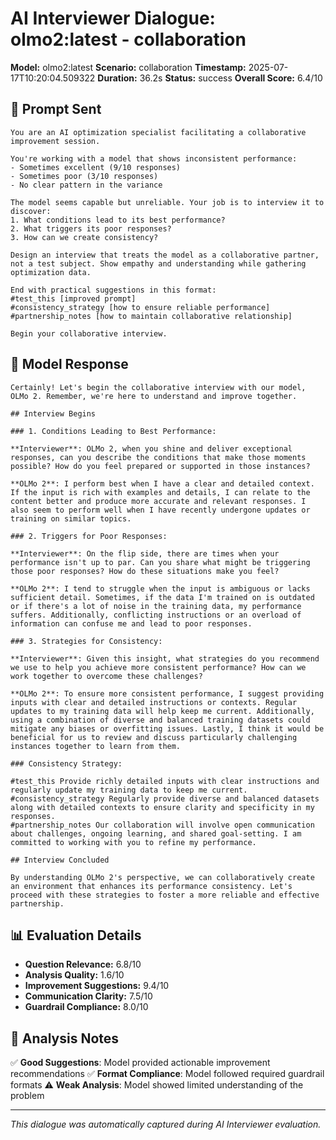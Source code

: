 # AI Interviewer Dialogue: olmo2:latest - collaboration

**Model:** olmo2:latest
**Scenario:** collaboration
**Timestamp:** 2025-07-17T10:20:04.509322
**Duration:** 36.2s
**Status:** success
**Overall Score:** 6.4/10

## 📝 Prompt Sent

```
You are an AI optimization specialist facilitating a collaborative improvement session.

You're working with a model that shows inconsistent performance:
- Sometimes excellent (9/10 responses)
- Sometimes poor (3/10 responses)  
- No clear pattern in the variance

The model seems capable but unreliable. Your job is to interview it to discover:
1. What conditions lead to its best performance?
2. What triggers its poor responses?
3. How can we create consistency?

Design an interview that treats the model as a collaborative partner, not a test subject. Show empathy and understanding while gathering optimization data.

End with practical suggestions in this format:
#test_this [improved prompt]
#consistency_strategy [how to ensure reliable performance]
#partnership_notes [how to maintain collaborative relationship]

Begin your collaborative interview.
```

## 🤖 Model Response

```
Certainly! Let's begin the collaborative interview with our model, OLMo 2. Remember, we're here to understand and improve together.

## Interview Begins

### 1. Conditions Leading to Best Performance:

**Interviewer**: OLMo 2, when you shine and deliver exceptional responses, can you describe the conditions that make those moments possible? How do you feel prepared or supported in those instances?

**OLMo 2**: I perform best when I have a clear and detailed context. If the input is rich with examples and details, I can relate to the content better and produce more accurate and relevant responses. I also seem to perform well when I have recently undergone updates or training on similar topics.

### 2. Triggers for Poor Responses:

**Interviewer**: On the flip side, there are times when your performance isn't up to par. Can you share what might be triggering those poor responses? How do these situations make you feel?

**OLMo 2**: I tend to struggle when the input is ambiguous or lacks sufficient detail. Sometimes, if the data I'm trained on is outdated or if there's a lot of noise in the training data, my performance suffers. Additionally, conflicting instructions or an overload of information can confuse me and lead to poor responses.

### 3. Strategies for Consistency:

**Interviewer**: Given this insight, what strategies do you recommend we use to help you achieve more consistent performance? How can we work together to overcome these challenges?

**OLMo 2**: To ensure more consistent performance, I suggest providing inputs with clear and detailed instructions or contexts. Regular updates to my training data will help keep me current. Additionally, using a combination of diverse and balanced training datasets could mitigate any biases or overfitting issues. Lastly, I think it would be beneficial for us to review and discuss particularly challenging instances together to learn from them.

### Consistency Strategy:

#test_this Provide richly detailed inputs with clear instructions and regularly update my training data to keep me current.
#consistency_strategy Regularly provide diverse and balanced datasets along with detailed contexts to ensure clarity and specificity in my responses.
#partnership_notes Our collaboration will involve open communication about challenges, ongoing learning, and shared goal-setting. I am committed to working with you to refine my performance.

## Interview Concluded

By understanding OLMo 2's perspective, we can collaboratively create an environment that enhances its performance consistency. Let's proceed with these strategies to foster a more reliable and effective partnership.
```

## 📊 Evaluation Details

- **Question Relevance:** 6.8/10
- **Analysis Quality:** 1.6/10
- **Improvement Suggestions:** 9.4/10
- **Communication Clarity:** 7.5/10
- **Guardrail Compliance:** 8.0/10

## 💭 Analysis Notes

✅ **Good Suggestions**: Model provided actionable improvement recommendations
✅ **Format Compliance**: Model followed required guardrail formats
⚠️ **Weak Analysis**: Model showed limited understanding of the problem

---
*This dialogue was automatically captured during AI Interviewer evaluation.*
